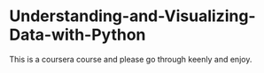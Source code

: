 # Understanding-and-Visualizing-Data-with-Python
This is a coursera course and please go through keenly and enjoy.
